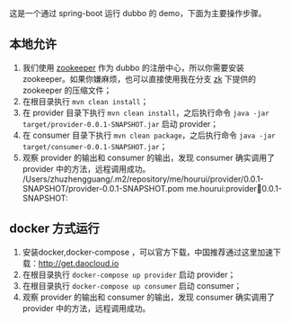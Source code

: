 这是一个通过 spring-boot 运行 dubbo 的 demo，下面为主要操作步骤。

## 本地允许
1. 我们使用 [zookeeper](http://zookeeper.apache.org/) 作为 dubbo 的注册中心，所以你需要安装 zookeeper。如果你嫌麻烦，也可以直接使用我在分支 [zk](https://github.com/RitterHou/hello-dubbo/tree/zk) 下提供的 zookeeper 的压缩文件；
2. 在根目录执行 `mvn clean install`；
3. 在 provider 目录下执行 `mvn clean install`，之后执行命令 `java -jar target/provider-0.0.1-SNAPSHOT.jar` 启动 provider；
4. 在 consumer 目录下执行 `mvn clean package`，之后执行命令 `java -jar target/consumer-0.0.1-SNAPSHOT.jar`；
5. 观察 provider 的输出和 consumer 的输出，发现 consumer 确实调用了 provider 中的方法，远程调用成功。
/Users/zhuzhengguang/.m2/repository/me/hourui/provider/0.0.1-SNAPSHOT/provider-0.0.1-SNAPSHOT.pom
me.hourui:provider:jar:0.0.1-SNAPSHOT:

## docker 方式运行
1. 安装docker,docker-compose ，可以官方下载，中国推荐通过这里加速下载：http://get.daocloud.io
2. 在根目录执行 `docker-compose up provider` 启动 provider；
3. 在根目录执行 `docker-compose up consumer` 启动 consumer；
4. 观察 provider 的输出和 consumer 的输出，发现 consumer 确实调用了 provider 中的方法，远程调用成功。

